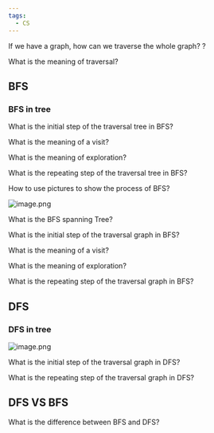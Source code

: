 ```yaml
---
tags:
  - CS
---
```

If we have a graph, how can we traverse the whole graph?
?

What is the meaning of traversal? 
## BFS

### BFS in tree

What is the initial step of the traversal tree in BFS?


What is the meaning of a visit?

What is the meaning of exploration?


What is the repeating step of the traversal tree in BFS?

How to use pictures to show the process of BFS?

![image.png](https://obsidianpicture-1320276993.cos.ap-hongkong.myqcloud.com/Obsidian/Picture/202403072351750.png)


What is the BFS spanning Tree?

What is the initial step of the traversal graph in BFS?


What is the meaning of a visit?

What is the meaning of exploration?


What is the repeating step of the traversal graph in BFS?


## DFS

### DFS in tree



![image.png](https://obsidianpicture-1320276993.cos.ap-hongkong.myqcloud.com/Obsidian/Picture/202403072351874.png)

What is the initial step of the traversal graph in DFS?

What is the repeating step of the traversal graph in DFS?

## DFS VS BFS

What is the difference between BFS and DFS?


